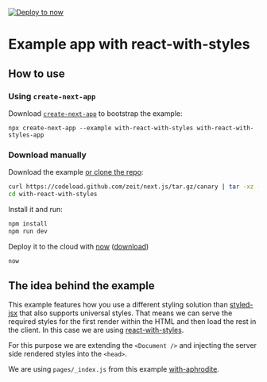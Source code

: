 [![Deploy to now](https://deploy.now.sh/static/button.svg)](https://deploy.now.sh/?repo=https://github.com/zeit/next.js/tree/master/examples/with-react-with-styles)

# Example app with react-with-styles

## How to use

### Using `create-next-app`

Download [`create-next-app`](https://github.com/segmentio/create-next-app) to bootstrap the example:

```
npx create-next-app --example with-react-with-styles with-react-with-styles-app
```

### Download manually

Download the example [or clone the repo](https://github.com/zeit/next.js):

```bash
curl https://codeload.github.com/zeit/next.js/tar.gz/canary | tar -xz --strip=2 next.js-canary/examples/with-react-with-styles
cd with-react-with-styles
```

Install it and run:

```bash
npm install
npm run dev
```

Deploy it to the cloud with [now](https://zeit.co/now) ([download](https://zeit.co/download))

```bash
now
```

## The idea behind the example

This example features how you use a different styling solution than [styled-jsx](https://github.com/zeit/styled-jsx) that also supports universal styles. 
That means we can serve the required styles for the first render within the HTML and then load the rest in the client. 
In this case we are using [react-with-styles](https://github.com/airbnb/react-with-styles).

For this purpose we are extending the `<Document />` and injecting the server side rendered styles into the `<head>`.

We are using `pages/_index.js` from this example [with-aphrodite](https://github.com/zeit/next.js/tree/v3-beta/examples/with-aphrodite). 
